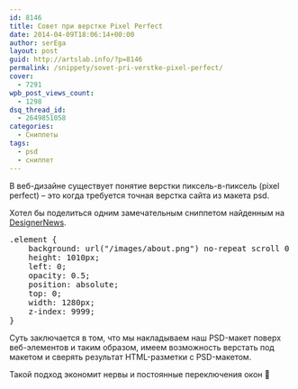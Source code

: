 ```yaml
---
id: 8146
title: Совет при верстке Pixel Perfect
date: 2014-04-09T18:06:14+00:00
author: serEga
layout: post
guid: http://artslab.info/?p=8146
permalink: /snippety/sovet-pri-verstke-pixel-perfect/
cover:
  - 7291
wpb_post_views_count:
  - 1298
dsq_thread_id:
  - 2649851058
categories:
  - Сниппеты
tags:
  - psd
  - сниппет
---
```

В веб-дизайне существует понятие верстки пиксель-в-пиксель (pixel perfect) &#8211; это когда требуется точная верстка сайта из макета psd.
  
Хотел бы поделиться одним замечательным сниппетом найденным на [DesignerNews](https://news.layervault.com/comments/53577). 

<pre>.element { 
    background: url("/images/about.png") no-repeat scroll 0 0 transparent; 
    height: 1010px; 
    left: 0; 
    opacity: 0.5; 
    position: absolute; 
    top: 0; 
    width: 1280px; 
    z-index: 9999; 
}</pre>

Суть заключается в том, что мы накладываем наш PSD-макет поверх веб-элементов и таким образом, имеем возможность верстать под макетом и сверять результат HTML-разметки с PSD-макетом.
  
Такой подход экономит нервы и постоянные переключения окон 🙂